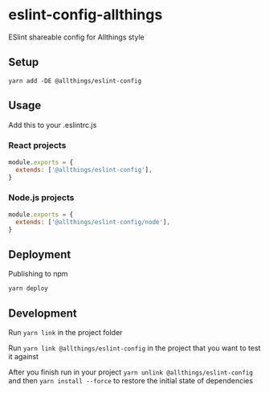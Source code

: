 # eslint-config-allthings

ESlint shareable config for Allthings style

## Setup

```shell
yarn add -DE @allthings/eslint-config
```

## Usage

Add this to your .eslintrc.js

### React projects

```js
module.exports = {
  extends: ['@allthings/eslint-config'],
}
```

### Node.js projects

```js
module.exports = {
  extends: ['@allthings/eslint-config/node'],
}
```

## Deployment

Publishing to npm

```shell
yarn deploy
```

## Development

Run `yarn link` in the project folder

Run `yarn link @allthings/eslint-config` in the project that you want to test it against 

After you finish run in your project `yarn unlink @allthings/eslint-config` and then `yarn install --force`
to restore the initial state of dependencies
